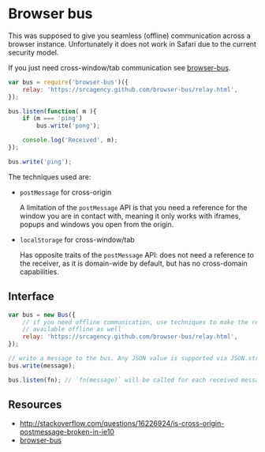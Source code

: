 # Browser bus

This was supposed to give you seamless (offline) communication across a
browser instance. Unfortunately it does not work in Safari due to the current
security model.

If you just need cross-window/tab communication see
[browser-bus](https://github.com/srcagency/browser-bus).

```js
var bus = require('browser-bus')({
	relay: 'https://srcagency.github.com/browser-bus/relay.html',
});

bus.listen(function( m ){
	if (m === 'ping')
		bus.write('pong');

	console.log('Received', m);
});

bus.write('ping');
```

The techniques used are:

- `postMessage` for cross-origin

	A limitation of the `postMessage` API is that you need a reference for the
	window you are in contact with, meaning it only works with iframes, popups
	and windows you open from the origin.

- `localStorage` for cross-window/tab

	Has opposite traits of the `postMessage` API: does not need a reference to
	the receiver, as it is domain-wide by default, but has no cross-domain
	capabilities.

## Interface

```js
var bus = new Bus({
	// if you need offline communication, use techniques to make the relay
	// available offline as well
	relay: 'https://srcagency.github.com/browser-bus/relay.html',
});

// write a message to the bus. Any JSON value is supported via JSON.stringify.
bus.write(message);

bus.listen(fn); // `fn(message)` will be called for each received message
```

## Resources

- http://stackoverflow.com/questions/16226924/is-cross-origin-postmessage-broken-in-ie10
- [browser-bus](https://github.com/srcagency/browser-bus)
